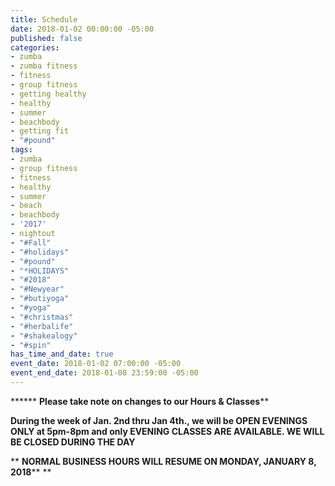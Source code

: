 ```yaml
---
title: Schedule
date: 2018-01-02 00:00:00 -05:00
published: false
categories:
- zumba
- zumba fitness
- fitness
- group fitness
- getting healthy
- healthy
- summer
- beachbody
- getting fit
- "#pound"
tags:
- zumba
- group fitness
- fitness
- healthy
- summer
- beach
- beachbody
- '2017'
- nightout
- "#Fall"
- "#holidays"
- "#pound"
- "*HOLIDAYS"
- "#2018"
- "#Newyear"
- "#butiyoga"
- "#yoga"
- "#christmas"
- "#herbalife"
- "#shakealogy"
- "#spin"
has_time_and_date: true
event_date: 2018-01-02 07:00:00 -05:00
event_end_date: 2018-01-08 23:59:00 -05:00
---
```


****** **Please take note on changes to our Hours & Classes****

**During the week of Jan. 2nd thru Jan 4th., we will be OPEN EVENINGS ONLY at 5pm-8pm and only EVENING CLASSES ARE AVAILABLE. WE WILL BE CLOSED DURING THE DAY**

** **NORMAL BUSINESS HOURS WILL RESUME ON MONDAY, JANUARY 8, 2018****
**

